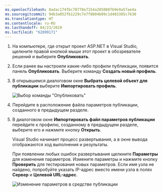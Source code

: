 ```yaml
---
ms.openlocfilehash: 8adac174fbc78778e7154a205088fb9e9a57ae4a
ms.sourcegitcommit: 94b3a052fb1229c7e7f8804b09c1d403385c7630
ms.translationtype: HT
ms.contentlocale: ru-RU
ms.lasthandoff: 04/23/2019
ms.locfileid: "62899171"
---
```


1. На компьютере, где открыт проект ASP.NET в Visual Studio, щелкните правой кнопкой мыши этот проект в обозревателе решений и выберите **Опубликовать**.

1. Если ранее вы настроили какие-либо профили публикации, появится панель **Опубликовать**. Выберите команду **Создать новый профиль**.

1. В открывшемся диалоговом окне **Выбрать целевой объект для публикации** выберите **Импортировать профиль**.

    ![Выбор команды "Опубликовать"](../../deployment/media/tutorial-publish-tool-import-profile.png)

1. Перейдите в расположение файла параметров публикации, созданного в предыдущем разделе.

1. В диалоговом окне **Импортировать файл параметров публикации** перейдите к профилю, созданному в предыдущем разделе, выберите его и нажмите кнопку **Открыть**.

    Visual Studio начинает процесс развертывания, а в окне вывода отображаются ход выполнения и результаты.

    При появлении любых ошибок развертывания щелкните **Параметры** для изменения параметров. Измените параметры и нажмите кнопку **Проверить** для тестирования новых параметров. Если имя узла не найдено, попробуйте указать IP-адрес вместо имени узла в полях **Сервер** и **Целевой URL-адрес**.

    ![Изменение параметров в средстве публикации](../../deployment/media/tutorial-configure-publish-settings-in-tool.png)
